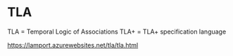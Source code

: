 # TLA

TLA = Temporal Logic of Associations
TLA+ = TLA+ specification language


https://lamport.azurewebsites.net/tla/tla.html
